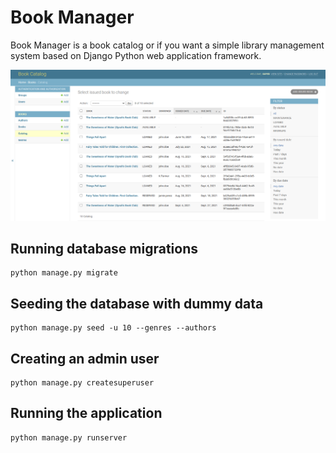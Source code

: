 # Book Manager

Book Manager is a book catalog or if you want a simple library management system based on Django Python web application framework.

![Book Manager Admin Site](https://raw.githubusercontent.com/blackglowen/BookManager/main/screenshots/bookm-admin.png)

## Running database migrations

    python manage.py migrate
    
## Seeding the database with dummy data

    python manage.py seed -u 10 --genres --authors

## Creating an admin user

    python manage.py createsuperuser
    

## Running the application

    python manage.py runserver
